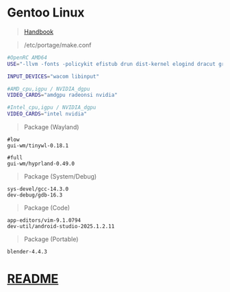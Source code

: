 # Gentoo Linux
>[Handbook](https://wiki.gentoo.org/wiki/Handbook)

>/etc/portage/make.conf
```bash
#OpenRC AMD64
USE="-llvm -fonts -policykit efistub drun dist-kernel elogind dracut grub -pulseaudio sound-server pipewire-alsa dri drm kms pipewire ffmpeg extra X xwayland wayland osmesa vaapi nvdec nvenc vulkan vulkan-overlay telephony bluetooth gpm jpeg2k opus"

INPUT_DEVICES="wacom libinput"

#AMD_cpu,igpu / NVIDIA_dgpu
VIDEO_CARDS="amdgpu radeonsi nvidia"

#Intel_cpu,igpu / NVIDIA_dgpu
VIDEO_CARDS="intel nvidia"
```
>Package (Wayland)
```
#low
gui-wm/tinywl-0.18.1

#full
gui-wm/hyprland-0.49.0
```
>Package (System/Debug)
```
sys-devel/gcc-14.3.0
dev-debug/gdb-16.3
```
>Package (Code)
```
app-editors/vim-9.1.0794
dev-util/android-studio-2025.1.2.11
```
>Package (Portable)
```
blender-4.4.3
```
# [README](../README.md)
